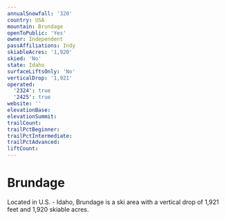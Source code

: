 ```yaml
---
annualSnowfall: '320'
country: USA
mountain: Brundage
openToPublic: 'Yes'
owner: Independent
passAffiliations: Indy
skiableAcres: '1,920'
skied: 'No'
state: Idaho
surfaceLiftsOnly: 'No'
verticalDrop: '1,921'
operated:
  '2324': true
  '2425': true
website: ''
elevationBase:
elevationSummit:
trailCount:
trailPctBeginner:
trailPctIntermediate:
trailPctAdvanced:
liftCount:
---
```



# Brundage

Located in U.S. - Idaho, Brundage is a ski area with a vertical drop of 1,921 feet and 1,920 skiable acres.

